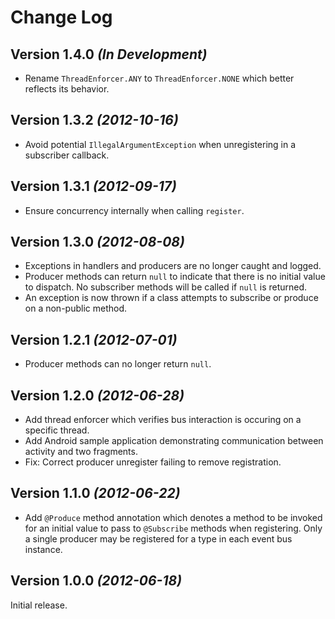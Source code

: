 Change Log
==========

Version 1.4.0 *(In Development)*
--------------------------------

 * Rename `ThreadEnforcer.ANY` to `ThreadEnforcer.NONE` which better reflects
   its behavior.


Version 1.3.2 *(2012-10-16)*
----------------------------

 * Avoid potential `IllegalArgumentException` when unregistering in a
   subscriber callback.


Version 1.3.1 *(2012-09-17)*
----------------------------

 * Ensure concurrency internally when calling `register`.


Version 1.3.0 *(2012-08-08)*
----------------------------

 * Exceptions in handlers and producers are no longer caught and logged.
 * Producer methods can return `null` to indicate that there is no initial value
   to dispatch. No subscriber methods will be called if `null` is returned.
 * An exception is now thrown if a class attempts to subscribe or produce on
   a non-public method.


Version 1.2.1 *(2012-07-01)*
----------------------------

 * Producer methods can no longer return `null`.


Version 1.2.0 *(2012-06-28)*
----------------------------

 * Add thread enforcer which verifies bus interaction is occuring on a specific
   thread.
 * Add Android sample application demonstrating communication between activity
   and two fragments.
 * Fix: Correct producer unregister failing to remove registration.


Version 1.1.0 *(2012-06-22)*
----------------------------

 * Add `@Produce` method annotation which denotes a method to be invoked for
   an initial value to pass to `@Subscribe` methods when registering. Only a
   single producer may be registered for a type in each event bus instance.


Version 1.0.0 *(2012-06-18)*
----------------------------

Initial release.
